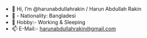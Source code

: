 - 👋 Hi, I’m @harunabdullahrakin / Harun Abdullah Rakin
- 💝・Nationality: Bangladesi
- 👀 Hobby:- Working & Sleeping 
- 📫 E-Mail:- harunabdullahrakin@gmail.com


